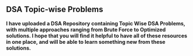 ## DSA Topic-wise Problems

**I have uploaded a DSA Repository containing Topic Wise DSA Problems, with multiple approaches ranging from Brute Force to Optimized solutions.
 I hope that you will find it helpful to have all of these resources in one place, and will be able to learn something new from these solutions.**
